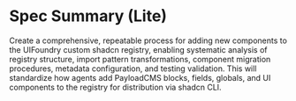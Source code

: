 # Spec Summary (Lite)

Create a comprehensive, repeatable process for adding new components to the UIFoundry custom shadcn registry, enabling systematic analysis of registry structure, import pattern transformations, component migration procedures, metadata configuration, and testing validation. This will standardize how agents add PayloadCMS blocks, fields, globals, and UI components to the registry for distribution via shadcn CLI.
